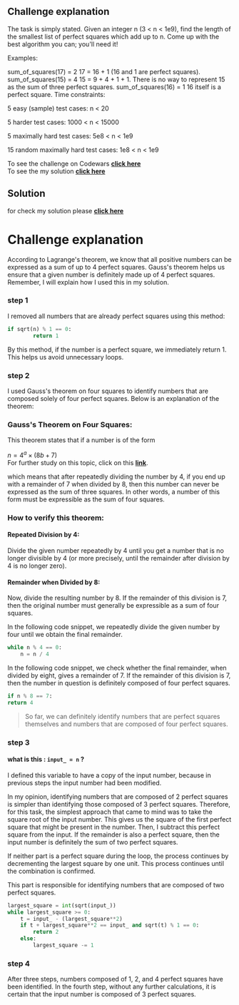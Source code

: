 ## Challenge explanation

The task is simply stated. Given an integer n (3 < n < 1e9),
find the length of the smallest list of perfect squares which
add up to n. Come up with the best algorithm you can; you'll need it!

Examples:

sum_of_squares(17) = 2
17 = 16 + 1 (16 and 1 are perfect squares).
sum_of_squares(15) = 4
15 = 9 + 4 + 1 + 1. There is no way to represent 15 as the sum of three 
perfect squares.
sum_of_squares(16) = 1
16 itself is a perfect square.
Time constraints:

5 easy (sample) test cases: n < 20

5 harder test cases: 1000 < n < 15000

5 maximally hard test cases: 5e8 < n < 1e9

15 random maximally hard test cases: 1e8 < n < 1e9

To see the challenge on Codewars [**click here**](sums_of_perfect_squares.py)
<br>
To see the my solution [**click here**](sums_of_perfect_squares.py)


## Solution
for check my solution please [**click here**](https://www.codewars.com/kata/5a3af5b1ee1aaeabfe000084)


# Challenge explanation
According to Lagrange's theorem, we know that all positive numbers can be 
expressed as a sum of up to 4 perfect squares. Gauss's theorem helps us ensure 
that a given number is definitely made up of 4 perfect squares. Remember, 
I will explain how I used this in my solution.


### step 1
I removed all numbers that are already perfect squares using this method:

```python
if sqrt(n) % 1 == 0:
        return 1
```
By this method, if the number is a perfect square, we immediately return 1. 
This helps us avoid unnecessary loops.






### step 2
I used Gauss's theorem on four squares to identify numbers that are composed 
solely of four perfect squares. Below is an explanation of the theorem:


### Gauss's Theorem on Four Squares:

This theorem states that if a number is of the form

$n = 4^a \times (8b + 7)$
<br>
For further study on this topic, click on this [**link**](https://askubuntu.com/questions/833448/how-can-i-update-visual-studio-code-on-ubuntu).
<p>
which means that after repeatedly dividing the number by 4, if you end up with 
a remainder of 7 when divided by 8, then this number can never be expressed as 
the sum of three squares. In other words, a number of this form must be 
expressible as the sum of four squares.
</p>


### How to verify this theorem:

#### Repeated Division by 4: 
Divide the given number repeatedly by 4 until you 
get a number that is no longer divisible by 4 (or more precisely, 
until the remainder after division by 4 is no longer zero).

#### Remainder when Divided by 8: 
Now, divide the resulting number by 8. If the remainder of this division is 7, 
then the original number must generally be expressible as a sum of four squares.


In the following code snippet, we repeatedly divide the given number by four 
until we obtain the final remainder.

```python
while n % 4 == 0:
    n = n / 4
```


In the following code snippet, we check whether the final remainder,
 when divided by eight, gives a remainder of 7. If the remainder of this 
 division is 7, then the number in question is definitely composed of four 
 perfect squares.


```python
if n % 8 == 7:
return 4
```

> So far, we can definitely identify numbers that are perfect squares 
themselves and numbers that are composed of four perfect squares.


### step 3

#### what is this : ```input_ = n``` ?
<p>I defined this variable to have a copy of the input number, 
because in previous steps the input number had been modified.


In my opinion, identifying numbers that are composed of 2 perfect squares is 
simpler than identifying those composed of 3 perfect squares. Therefore, for
this task, the simplest approach that came to mind was to take the square root 
of the input number. This gives us the square of the first perfect square that 
might be present in the number. Then, I subtract this perfect square from the 
input. If the remainder is also a perfect square, then the input number is 
definitely the sum of two perfect squares.

If neither part is a perfect square during the loop, the process continues by 
decrementing the largest square by one unit. This process continues until the 
combination is confirmed.</p>




This part is responsible for identifying numbers that are composed of two perfect squares.

```python
largest_square = int(sqrt(input_))
while largest_square >= 0:
    t = input_ - (largest_square**2)
    if t + largest_square**2 == input_ and sqrt(t) % 1 == 0:
        return 2
    else:
        largest_square -= 1
```

### step 4

After three steps, numbers composed of 1, 2, and 4 perfect squares have been 
identified. In the fourth step, without any further calculations, it is certain 
that the input number is composed of 3 perfect squares.